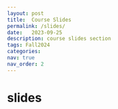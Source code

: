 ```yaml
---
layout: post
title:  Course Slides
permalink: /slides/
date:   2023-09-25
description: course slides section
tags: Fall2024
categories:
nav: true
nav_order: 2
---
```


# slides
<!-- | Week | &nbsp; &nbsp; Name                                                        | Link                                                                                     |
| :---- | :--------------------------------------------------------------------- | -----------------------------------------------------------------------------------------------------: |
| 01   | &nbsp; &nbsp; Review Probability and Introduction to Stochastic Processes &nbsp; &nbsp; | <a href='/assets/Fall2023/pdf/Fall-2023-SP_Week_01_Review_Probability_Intro_SP.pdf'>link</a> |
| 02   | &nbsp; &nbsp; Stochastic Processes and Stationary Stochastic Processes &nbsp; &nbsp; | <a href='/assets/Fall2023/pdf/Fall-2023-SP_Week_02_SSS_WSS_v2.pdf'>link</a> |
| 03   | &nbsp; &nbsp; Ergodic Stochastic Processes and Stochastic Analysis of LTI Systems and Power Spectrum &nbsp; &nbsp; | <a href='/assets/Fall2023/pdf/Fall-2023-SP_Week_03_ESP_SLTI_PS.pdf'>link</a> |
| 04   | &nbsp; &nbsp; Poisson Processes and Point Process &nbsp; &nbsp; | <a href='/assets/Fall2023/pdf/Fall-2023-SP_Week_04_PP_PP.pdf'>link</a> |
| 05   | &nbsp; &nbsp; Gaussian Processes &nbsp; &nbsp; | <a href='/assets/Fall2023/pdf/Fall-2023-SP_Week_05_GP.pdf'>link</a> |
| 06   | &nbsp; &nbsp; Estimation Theory 1 &nbsp; &nbsp; | <a href='/assets/Fall2023/pdf/Fall-2023-SP_Week_06_ET.pdf'>link</a> |
| 07   | &nbsp; &nbsp; Estimation Theory 2 &nbsp; &nbsp; | <a href='/assets/Fall2023/pdf/Fall-2023-SP_Week_07_ET2.pdf'>link</a> |
| 08   | &nbsp; &nbsp; Hypothesis Testing &nbsp; &nbsp; | <a href='/assets/Fall2023/pdf/Fall-2023-SP_Week_08_HT_v2.pdf'>link</a> |
| 09   | &nbsp; &nbsp; Markov Chains and HMMs &nbsp; &nbsp; | <a href='/assets/Fall2023/pdf/Fall-2023-SP_Week_09_MC_HMM.pdf'>link</a> |
| 10   | &nbsp; &nbsp; Sampling Methods &nbsp; &nbsp; | <a href='/assets/Fall2023/pdf/Fall-2023-SP_Week_10_SM.pdf'>link</a> | -->

